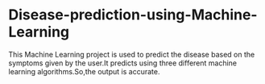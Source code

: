 # Disease-prediction-using-Machine-Learning
This Machine Learning project is used to predict the disease based on the symptoms given by the user.It predicts using three different machine learning algorithms.So,the output is accurate.
